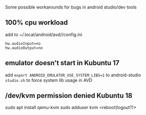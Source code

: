 Some possible workarounds for bugs in android studio/dev tools
 
## 100% cpu workload
add to ~/.local/android/avd/<name>/config.ini
```
hw.audioInput=no
hw.audioOutput=no
```

## emulator doesn't start in Kubuntu 17
add `export ANDROID_EMULATOR_USE_SYSTEM_LIBS=1` to android-studio `studio.sh` to force system lib usage in AVD

## /dev/kvm permission denied Kubuntu 18
sudo apt install qemu-kvm
sudo adduser <user> kvm
<reboot(logout?)>
